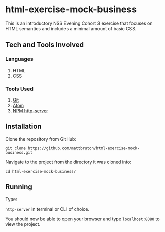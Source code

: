 # html-exercise-mock-business

This is an introductory NSS Evening Cohort 3 exercise that focuses on HTML semantics and includes a minimal amount of basic CSS.


## Tech and Tools Involved

### Languages

1. HTML
1. CSS

### Tools Used

1. [Git](https://git-scm.com/)
1. [Atom](https://atom.io/)
1. [NPM http-server](https://www.npmjs.com/package/http-server)

## Installation

Clone the repository from GitHub:

`git clone https://github.com/mattbruton/html-exercise-mock-business.git`

Navigate to the project from the directory it was cloned into:

`cd html-exercise-mock-business/`

## Running

Type:

`http-server` in terminal or CLI of choice.

You should now be able to open your browser and type `localhost:8080` to view the project.
